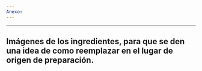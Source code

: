 ```yaml
---
Anexo:
---
```

---
Imágenes de los ingredientes, para que se den una idea de como reemplazar en el lugar de origen de preparación.
---
